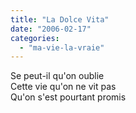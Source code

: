 ```yaml
---
title: "La Dolce Vita"
date: "2006-02-17"
categories: 
  - "ma-vie-la-vraie"
---
```


  
  
Se peut-il qu'on oublie  
Cette vie qu'on ne vit pas  
Qu'on s'est pourtant promis
